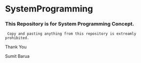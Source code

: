 # SystemProgramming

### This Repository is for System Programming Concept. 

     Copy and pasting anything from this repository is extreamly prohibited.

Thank You

Sumit Barua
